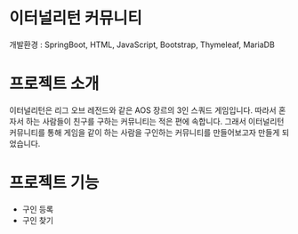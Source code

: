 # 이터널리턴 커뮤니티
개발환경 : SpringBoot, HTML, JavaScript, Bootstrap, Thymeleaf, MariaDB

# 프로젝트 소개
이터널리턴은 리그 오브 레전드와 같은 AOS 장르의 3인 스쿼드 게임입니다. 따라서 혼자서 하는 사람들이 친구를 구하는 커뮤니티는 적은 편에 속합니다.
그래서 이터널리턴 커뮤니티를 통해 게임을 같이 하는 사람을 구인하는 커뮤니티를 만들어보고자 만들게 되었습니다.

# 프로젝트 기능
- 구인 등록
- 구인 찾기
